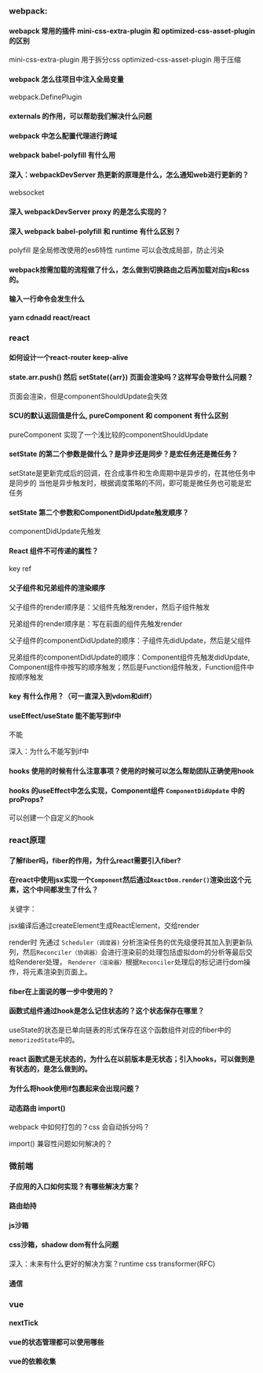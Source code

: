 
### webpack: 

#### webapck 常用的插件 mini-css-extra-plugin 和 optimized-css-asset-plugin 的区别

mini-css-extra-plugin 用于拆分css
optimized-css-asset-plugin 用于压缩

#### webpack 怎么往项目中注入全局变量

webpack.DefinePlugin

#### externals 的作用，可以帮助我们解决什么问题

#### webpack 中怎么配置代理进行跨域

#### webpack babel-polyfill 有什么用

#### 深入：webpackDevServer 热更新的原理是什么，怎么通知web进行更新的？
websocket

#### 深入 webpackDevServer proxy 的是怎么实现的？

#### 深入 webpack babel-polyfill 和 runtime 有什么区别？

polyfill 是全局修改使用的es6特性
runtime 可以会改成局部，防止污染

#### webpack按需加载的流程做了什么，怎么做到切换路由之后再加载对应js和css的。

#### 输入一行命令会发生什么 

#### yarn cdnadd react/react

### react

#### 如何设计一个react-router keep-alive

#### state.arr.push() 然后 setState({arr}) 页面会渲染吗？这样写会导致什么问题？
页面会渲染，但是componentShouldUpdate会失效 


#### SCU的默认返回值是什么, pureComponent 和 component 有什么区别
pureComponent 实现了一个浅比较的componentShouldUpdate

#### setState 的第二个参数是做什么？是异步还是同步？是宏任务还是微任务？

setState是更新完成后的回调，在合成事件和生命周期中是异步的，在其他任务中是同步的
当他是异步触发时，根据调度策略的不同，即可能是微任务也可能是宏任务

#### setState 第二个参数和ComponentDidUpdate触发顺序？

componentDidUpdate先触发

#### React 组件不可传递的属性？

key ref

#### 父子组件和兄弟组件的渲染顺序

父子组件的render顺序是：父组件先触发render，然后子组件触发

兄弟组件的render顺序是：写在前面的组件先触发render

父子组件的componentDidUpdate的顺序：子组件先didUpdate，然后是父组件

兄弟组件的componentDidUpdate的顺序：Component组件先触发didUpdate, Component组件中按写的顺序触发；然后是Function组件触发，Function组件中按顺序触发

#### key 有什么作用？（可一直深入到vdom和diff）

#### useEffect/useState 能不能写到if中

不能

深入：为什么不能写到if中

#### hooks 使用的时候有什么注意事项？使用的时候可以怎么帮助团队正确使用hook

#### hooks 的useEffect中怎么实现，Component组件 `ComponentDidUpdate` 中的 proProps?

可以创建一个自定义的hook

### react原理

#### 了解fiber吗，fiber的作用，为什么react需要引入fiber?

#### 在react中使用jsx实现一个`Component`然后通过`ReactDom.render()`渲染出这个元素，这个中间都发生了什么？
关键字： 

jsx编译后通过createElement生成ReactElement，交给render

render时 先通过 `Scheduler（调度器)` 分析渲染任务的优先级便将其加入到更新队列，然后`Reconciler（协调器）`会进行渲染前的处理包括虚拟dom的分析等最后交给Renderer处理， `Renderer（渲染器）`根据`Reconciler`处理后的标记进行dom操作，将元素渲染到页面上。

#### fiber在上面说的哪一步中使用的？

#### 函数式组件通过hook是怎么记住状态的？这个状态保存在哪里？

useState的状态是已单向链表的形式保存在这个函数组件对应的fiber中的`memorizedState`中的。

#### react 函数式是无状态的，为什么在以前版本是无状态；引入hooks，可以做到是有状态的，是怎么做到的。

#### 为什么将hook使用if包裹起来会出现问题？

#### 动态路由 import()

webpack 中如何打包的？css 会自动拆分吗？

import() 兼容性问题如何解决的？


### 微前端

#### 子应用的入口如何实现？有哪些解决方案？

#### 路由劫持

#### js沙箱

#### css沙箱，shadow dom有什么问题

深入：未来有什么更好的解决方案？runtime css transformer(RFC) 

#### 通信


### vue

#### nextTick

#### vue的状态管理都可以使用哪些

#### vue的依赖收集 

